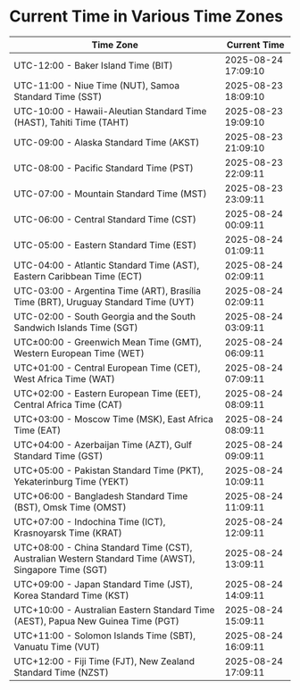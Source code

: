 # Current Time in Various Time Zones

| Time Zone | Current Time |
|-----------|--------------|
| UTC-12:00 - Baker Island Time (BIT) | 2025-08-24 17:09:10 |
| UTC-11:00 - Niue Time (NUT), Samoa Standard Time (SST) | 2025-08-23 18:09:10 |
| UTC-10:00 - Hawaii-Aleutian Standard Time (HAST), Tahiti Time (TAHT) | 2025-08-23 19:09:10 |
| UTC-09:00 - Alaska Standard Time (AKST) | 2025-08-23 21:09:10 |
| UTC-08:00 - Pacific Standard Time (PST) | 2025-08-23 22:09:11 |
| UTC-07:00 - Mountain Standard Time (MST) | 2025-08-23 23:09:11 |
| UTC-06:00 - Central Standard Time (CST) | 2025-08-24 00:09:11 |
| UTC-05:00 - Eastern Standard Time (EST) | 2025-08-24 01:09:11 |
| UTC-04:00 - Atlantic Standard Time (AST), Eastern Caribbean Time (ECT) | 2025-08-24 02:09:11 |
| UTC-03:00 - Argentina Time (ART), Brasília Time (BRT), Uruguay Standard Time (UYT) | 2025-08-24 02:09:11 |
| UTC-02:00 - South Georgia and the South Sandwich Islands Time (SGT) | 2025-08-24 03:09:11 |
| UTC±00:00 - Greenwich Mean Time (GMT), Western European Time (WET) | 2025-08-24 06:09:11 |
| UTC+01:00 - Central European Time (CET), West Africa Time (WAT) | 2025-08-24 07:09:11 |
| UTC+02:00 - Eastern European Time (EET), Central Africa Time (CAT) | 2025-08-24 08:09:11 |
| UTC+03:00 - Moscow Time (MSK), East Africa Time (EAT) | 2025-08-24 08:09:11 |
| UTC+04:00 - Azerbaijan Time (AZT), Gulf Standard Time (GST) | 2025-08-24 09:09:11 |
| UTC+05:00 - Pakistan Standard Time (PKT), Yekaterinburg Time (YEKT) | 2025-08-24 10:09:11 |
| UTC+06:00 - Bangladesh Standard Time (BST), Omsk Time (OMST) | 2025-08-24 11:09:11 |
| UTC+07:00 - Indochina Time (ICT), Krasnoyarsk Time (KRAT) | 2025-08-24 12:09:11 |
| UTC+08:00 - China Standard Time (CST), Australian Western Standard Time (AWST), Singapore Time (SGT) | 2025-08-24 13:09:11 |
| UTC+09:00 - Japan Standard Time (JST), Korea Standard Time (KST) | 2025-08-24 14:09:11 |
| UTC+10:00 - Australian Eastern Standard Time (AEST), Papua New Guinea Time (PGT) | 2025-08-24 15:09:11 |
| UTC+11:00 - Solomon Islands Time (SBT), Vanuatu Time (VUT) | 2025-08-24 16:09:11 |
| UTC+12:00 - Fiji Time (FJT), New Zealand Standard Time (NZST) | 2025-08-24 17:09:11 |
